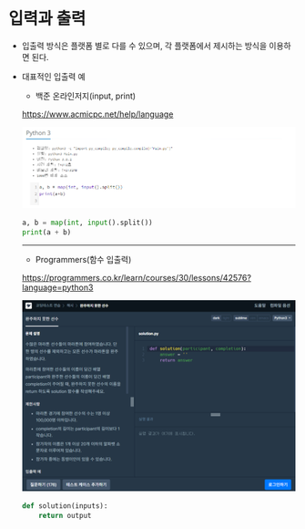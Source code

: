 # 입력과 출력

- 입출력 방식은 플랫폼 별로 다를 수 있으며, 각 플랫폼에서 제시하는 방식을 이용하면 된다.
- 대표적인 입출력 예
  - 백준 온라인저지(input, print)

  <https://www.acmicpc.net/help/language>

  ![파이썬_파일입출력](./img/1.png)

  ```python
  a, b = map(int, input().split())
  print(a + b)
  ```

  ------------------------------------------------------------

  - Programmers(함수 입출력)

  <https://programmers.co.kr/learn/courses/30/lessons/42576?language=python3>

  ![파이썬_함수입출력](./img/2.png)
  
  ```python
  def solution(inputs):
      return output
  ```

